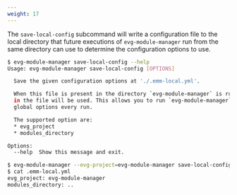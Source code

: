 ```yaml
---
weight: 17
---
```

The `save-local-config` subcommand will write a configuration file to the local directory that
future executions of `evg-module-manager` run from the same directory can use to determine the
configuration options to use.

```bash
$ evg-module-manager save-local-config --help
Usage: evg-module-manager save-local-config [OPTIONS]

  Save the given configuration options at './.emm-local.yml'.

  When this file is present in the directory `evg-module-manager` is run from, the values defined
  in the file will be used. This allows you to run `evg-module-manager` without needing to specify
  global options every run.

  The supported option are:
  * evg_project
  * modules_directory

Options:
  --help  Show this message and exit.

$ evg-module-manager --evg-project=evg-module-manager save-local-config
$ cat .emm-local.yml
evg_project: evg-module-manager
modules_directory: ..
```
